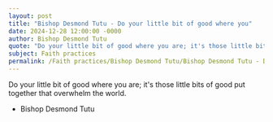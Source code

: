 ```yaml
---
layout: post
title: "Bishop Desmond Tutu - Do your little bit of good where you"
date: 2024-12-28 12:00:00 -0000
author: Bishop Desmond Tutu
quote: "Do your little bit of good where you are; it's those little bits of good put together that overwhelm the world."
subject: Faith practices
permalink: /Faith practices/Bishop Desmond Tutu/Bishop Desmond Tutu - Do your little bit of good where you
---
```


Do your little bit of good where you are; it's those little bits of good put together that overwhelm the world.

- Bishop Desmond Tutu
